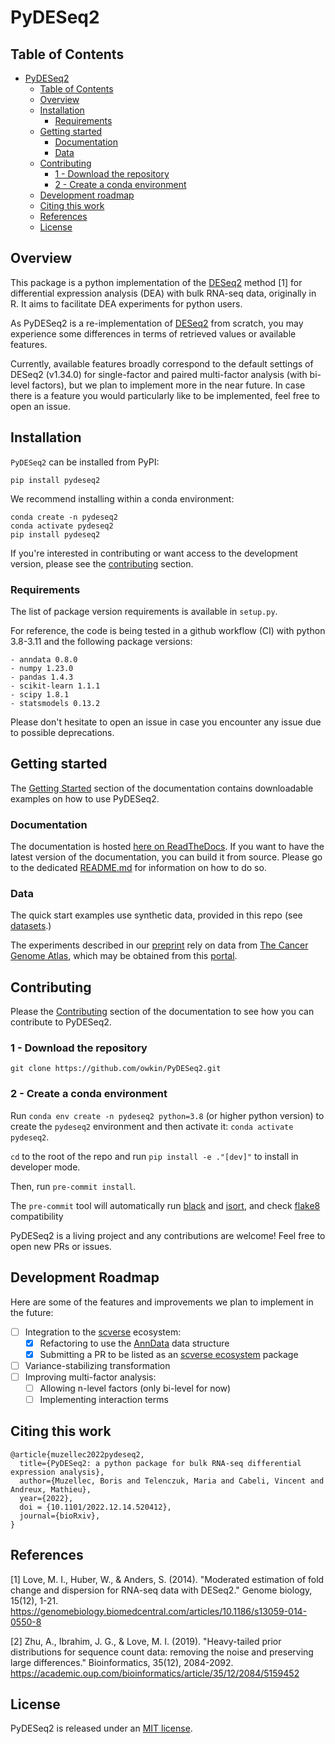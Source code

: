 # PyDESeq2

## Table of Contents
- [PyDESeq2](#pydeseq2)
  - [Table of Contents](#table-of-contents)
  - [Overview](#overview)
  - [Installation](#installation)
    - [Requirements](#requirements)
  - [Getting started](#getting-started)
    - [Documentation](#documentation)
    - [Data](#data)
  - [Contributing](#contributing)
    - [1 - Download the repository](#1---download-the-repository)
    - [2 - Create a conda environment](#2---create-a-conda-environment)
  - [Development roadmap](#development-roadmap)
  - [Citing this work](#citing-this-work)
  - [References](#references)
  - [License](#license)

## Overview

This package is a python implementation of the [DESeq2](https://bioconductor.org/packages/release/bioc/html/DESeq2.html) 
method [1] for differential expression analysis (DEA) with bulk RNA-seq data, originally in R.
It aims to facilitate DEA experiments for python users.

As PyDESeq2 is a re-implementation of [DESeq2](https://bioconductor.org/packages/release/bioc/html/DESeq2.html) from 
scratch, you may experience some differences in terms of retrieved values or available features.

Currently, available features broadly correspond to the default settings of DESeq2 (v1.34.0) for single-factor 
and paired multi-factor analysis (with bi-level factors), but we plan to implement more in the near future.
In case there is a feature you would particularly like to be implemented, feel free to open an issue.

## Installation

`PyDESeq2` can be installed from PyPI:

`pip install pydeseq2`

We recommend installing within a conda environment:

```
conda create -n pydeseq2
conda activate pydeseq2
pip install pydeseq2
```

If you're interested in contributing or want access to the development version, please see the [contributing](#contributing) section.

### Requirements

The list of package version requirements is available in `setup.py`.

For reference, the code is being tested in a github workflow (CI) with python
3.8-3.11 and the following package versions:
```
- anndata 0.8.0
- numpy 1.23.0
- pandas 1.4.3
- scikit-learn 1.1.1
- scipy 1.8.1
- statsmodels 0.13.2
```

Please don't hesitate to open an issue in case you encounter any issue due to possible deprecations.


## Getting started

The [Getting Started](https://pydeseq2.readthedocs.io/en/latest/auto_examples/index.html) section of the documentation
contains downloadable examples on how to use PyDESeq2.


### Documentation

The documentation is hosted [here on ReadTheDocs](https://pydeseq2.readthedocs.io/en/latest/). 
If you want to have the latest version of the documentation, you can build it from source.
Please go to the dedicated [README.md](https://github.com/owkin/PyDESeq2/blob/main/docs/README.md) for information on how to do so.

### Data

The quick start examples use synthetic data, provided in this repo (see [datasets](https://github.com/owkin/PyDESeq2/blob/main/datasets/README.md).)

The experiments described in our [preprint](https://www.biorxiv.org/content/10.1101/2022.12.14.520412v1) rely on data
from [The Cancer Genome Atlas](https://www.cancer.gov/about-nci/organization/ccg/research/structural-genomics/tcga),
which may be obtained from this [portal](https://portal.gdc.cancer.gov/).

## Contributing

Please the [Contributing](https://pydeseq2.readthedocs.io/en/latest/usage/contributing.html) section of the
documentation to see how you can contribute to PyDESeq2.

### 1 - Download the repository

`git clone https://github.com/owkin/PyDESeq2.git`

### 2 - Create a conda environment

Run `conda env create -n pydeseq2 python=3.8` (or higher python version) to create the `pydeseq2` environment and then activate it:
`conda activate pydeseq2`.

`cd` to the root of the repo and run `pip install -e ."[dev]"` to install in developer mode.

Then, run `pre-commit install`.

The `pre-commit` tool will automatically run [black](https://black.readthedocs.io/en/stable/)
and [isort](https://pycqa.github.io/isort/), and check [flake8](https://flake8.pycqa.org/en/latest/) compatibility

PyDESeq2 is a living project and any contributions are welcome! Feel free to open new PRs or issues.

## Development Roadmap

Here are some of the features and improvements we plan to implement in the future:

- [ ] Integration to the [scverse](https://scverse.org/) ecosystem:
  * [x] Refactoring to use the [AnnData](https://anndata.readthedocs.io/) data structure
  * [x] Submitting a PR to be listed as an [scverse ecosystem](https://github.com/scverse/ecosystem-packages/) package
- [ ] Variance-stabilizing transformation
- [ ] Improving multi-factor analysis:
  * [ ] Allowing n-level factors (only bi-level for now)
  * [ ] Implementing interaction terms

## Citing this work

```
@article{muzellec2022pydeseq2,
  title={PyDESeq2: a python package for bulk RNA-seq differential expression analysis},
  author={Muzellec, Boris and Telenczuk, Maria and Cabeli, Vincent and Andreux, Mathieu},
  year={2022},
  doi = {10.1101/2022.12.14.520412},
  journal={bioRxiv},
}
```

## References

[1] Love, M. I., Huber, W., & Anders, S. (2014). "Moderated estimation of fold
        change and dispersion for RNA-seq data with DESeq2." Genome biology, 15(12), 1-21.
        <https://genomebiology.biomedcentral.com/articles/10.1186/s13059-014-0550-8>

[2] Zhu, A., Ibrahim, J. G., & Love, M. I. (2019).
        "Heavy-tailed prior distributions for sequence count data:
        removing the noise and preserving large differences."
        Bioinformatics, 35(12), 2084-2092.
        <https://academic.oup.com/bioinformatics/article/35/12/2084/5159452>

## License

PyDESeq2 is released under an [MIT license](https://github.com/owkin/PyDESeq2/blob/main/LICENSE).

